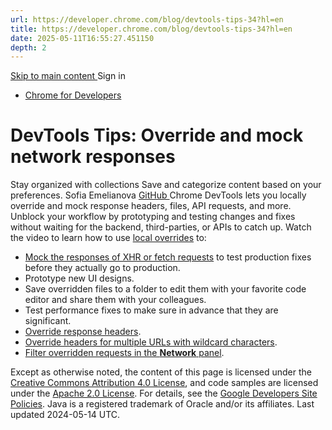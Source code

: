 ```yaml
---
url: https://developer.chrome.com/blog/devtools-tips-34?hl=en
title: https://developer.chrome.com/blog/devtools-tips-34?hl=en
date: 2025-05-11T16:55:27.451150
depth: 2
---
```


[ Skip to main content ](https://developer.chrome.com/blog/devtools-tips-34?hl=en#main-content)
Sign in


  * [ Chrome for Developers ](https://developer.chrome.com/)


#  DevTools Tips: Override and mock network responses 
Stay organized with collections  Save and categorize content based on your preferences. 
Sofia Emelianova 
[ GitHub ](https://github.com/sofiayem)
Chrome DevTools lets you locally override and mock response headers, files, API requests, and more. Unblock your workflow by prototyping and testing changes and fixes without waiting for the backend, third-parties, or APIs to catch up.
Watch the video to learn how to use [local overrides](https://developer.chrome.com/docs/devtools/overrides) to:
  * [Mock the responses of XHR or fetch requests](https://developer.chrome.com/docs/devtools/overrides#override-xhr-fetch) to test production fixes before they actually go to production.
  * Prototype new UI designs.
  * Save overridden files to a folder to edit them with your favorite code editor and share them with your colleagues.
  * Test performance fixes to make sure in advance that they are significant.
  * [Override response headers](https://developer.chrome.com/docs/devtools/overrides#override-headers).
  * [Override headers for multiple URLs with wildcard characters](https://developer.chrome.com/docs/devtools/overrides#edit-response-header-overrides).
  * [Filter overridden requests in the **Network** panel](https://developer.chrome.com/docs/devtools/network/reference#filter-by-property).


Except as otherwise noted, the content of this page is licensed under the [Creative Commons Attribution 4.0 License](https://creativecommons.org/licenses/by/4.0/), and code samples are licensed under the [Apache 2.0 License](https://www.apache.org/licenses/LICENSE-2.0). For details, see the [Google Developers Site Policies](https://developers.google.com/site-policies). Java is a registered trademark of Oracle and/or its affiliates.
Last updated 2024-05-14 UTC.

